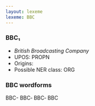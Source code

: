 ```yaml
---
layout: lexeme
lexeme: BBC
---
```


###  BBC₁

* _British Broadcasting Company_
* UPOS:  PROPN
* Origins: 
* Possible NER class:  ORG


### BBC wordforms

BBC-
BBC‐
BBC‑
BBC

